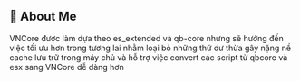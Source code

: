## 🚀 About Me
VNCore được làm dựa theo es_extended và qb-core nhưng sẽ hướng đến việc tối ưu hơn trong tương lai nhằm loại bỏ những thứ dư thừa gây nặng nề cache lưu trữ trong máy chủ và hỗ trợ việc convert các script từ qbcore và esx sang VNCore dễ dàng hơn